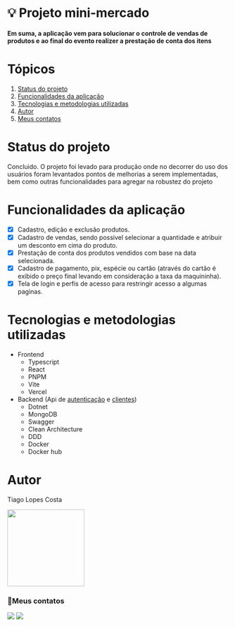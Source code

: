 # :bulb: Projeto mini-mercado
#### Em suma, a aplicação vem para solucionar o controle de vendas de produtos e ao final do evento realizer a prestação de conta dos itens

# Tópicos
  1. [Status do projeto](#status-do-projeto)
  2. [Funcionalidades da aplicação](#funcionalidades-da-aplicação)
  5. [Tecnologias e metodologias utilizadas](#tecnologias-e-metodologias-utilizadas)
  6. [Autor](#autor)
  7. [Meus contatos](#meus-contatos)

# Status do projeto
Concluido. O projeto foi levado para produção onde no decorrer do uso dos usuários foram levantados pontos de melhorias a serem implementadas, bem como outras funcionalidades para agregar na robustez do projeto

# Funcionalidades da aplicação
- [x] Cadastro, edição e exclusão produtos.
- [x] Cadastro de vendas, sendo possivel selecionar a quantidade e atribuir um desconto em cima do produto.
- [x] Prestação de conta dos produtos vendidos com base na data selecionada.
- [x] Cadastro de pagamento, pix, espécie ou cartão (através do cartão é exibido o preço final levando em consideração a taxa da maquininha).
- [x] Tela de login e perfis de acesso para restringir acesso a algumas paginas.

# Tecnologias e metodologias utilizadas
* Frontend
  * Typescript
  * React
  * PNPM
  * Vite
  * Vercel
* Backend (Api de [autenticação](https://github.com/tiagolopesdev/customers-backend.git) e [clientes](https://github.com/tiagolopesdev/mini-market-authetication-backend.git))
  * Dotnet
  * MongoDB
  * Swagger
  * Clean Architecture
  * DDD
  * Docker
  * Docker hub


# Autor
Tiago Lopes Costa

  <img src="https://user-images.githubusercontent.com/58925056/157934762-1b63b01a-92c4-4a5a-8cf3-1787c894c565.png" width=175px>


### 📲Meus contatos
 
  <a href="mailto:saxtiago@gmailcom"><img src="https://img.shields.io/badge/-Gmail-%23333?style=for-the-badge&logo=gmail&logoColor=white" target="_blank"></a>
  <a href="https://www.linkedin.com/in/tiagolopesdeveloper/" target="_blank"><img src="https://img.shields.io/badge/-LinkedIn-%230077B5?style=for-the-badge&logo=linkedin&logoColor=white" target="_blank"></a>

